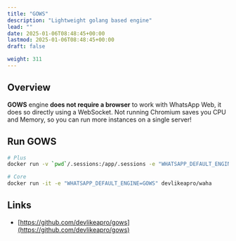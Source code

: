 ```yaml
---
title: "GOWS"
description: "Lightweight golang based engine"
lead: ""
date: 2025-01-06T08:48:45+00:00
lastmod: 2025-01-06T08:48:45+00:00
draft: false

weight: 311
---
```


## Overview

**GOWS** engine **does not require a browser** to work with WhatsApp Web, it does so directly using a WebSocket.
Not running Chromium saves you CPU and Memory, so you can run more instances on a single server!

## Run GOWS

```bash
# Plus
docker run -v `pwd`/.sessions:/app/.sessions -e "WHATSAPP_DEFAULT_ENGINE=GOWS" devlikeapro/waha-plus

# Core
docker run -it -e "WHATSAPP_DEFAULT_ENGINE=GOWS" devlikeapro/waha
```

## Links

- [https://github.com/devlikeapro/gows](https://github.com/devlikeapro/gows)

